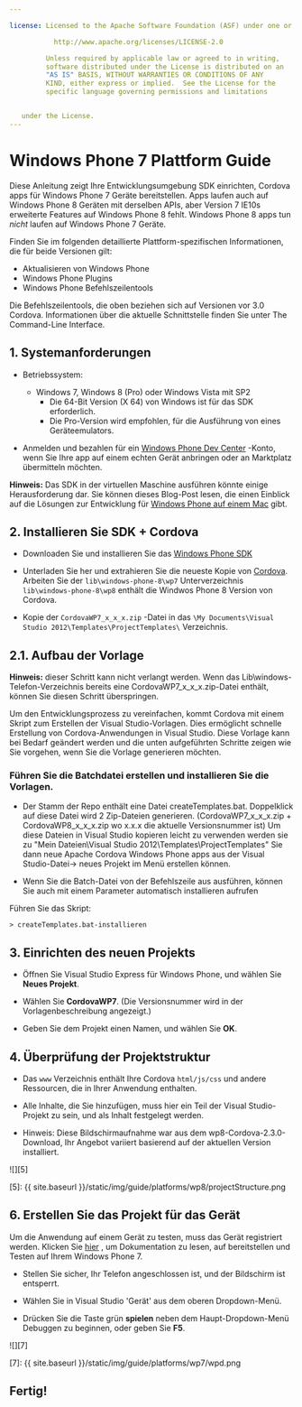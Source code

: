 ```yaml
---

license: Licensed to the Apache Software Foundation (ASF) under one or more contributor license agreements. See the NOTICE file distributed with this work for additional information regarding copyright ownership. The ASF licenses this file to you under the Apache License, Version 2.0 (the "License"); you may not use this file except in compliance with the License. You may obtain a copy of the License at

           http://www.apache.org/licenses/LICENSE-2.0

         Unless required by applicable law or agreed to in writing,
         software distributed under the License is distributed on an
         "AS IS" BASIS, WITHOUT WARRANTIES OR CONDITIONS OF ANY
         KIND, either express or implied.  See the License for the
         specific language governing permissions and limitations


   under the License.
---
```


# Windows Phone 7 Plattform Guide

Diese Anleitung zeigt Ihre Entwicklungsumgebung SDK einrichten, Cordova apps für Windows Phone 7 Geräte bereitstellen. Apps laufen auch auf Windows Phone 8 Geräten mit derselben APIs, aber Version 7 IE10s erweiterte Features auf Windows Phone 8 fehlt. Windows Phone 8 apps tun *nicht* laufen auf Windows Phone 7 Geräte.

Finden Sie im folgenden detaillierte Plattform-spezifischen Informationen, die für beide Versionen gilt:

*   Aktualisieren von Windows Phone
*   Windows Phone Plugins
*   Windows Phone Befehlszeilentools

Die Befehlszeilentools, die oben beziehen sich auf Versionen vor 3.0 Cordova. Informationen über die aktuelle Schnittstelle finden Sie unter The Command-Line Interface.

## 1. Systemanforderungen

*   Betriebssystem:

    *   Windows 7, Windows 8 (Pro) oder Windows Vista mit SP2
        *   Die 64-Bit Version (X 64) von Windows ist für das SDK erforderlich.
        *   Die Pro-Version wird empfohlen, für die Ausführung von eines Geräteemulators.

*   Anmelden und bezahlen für ein [Windows Phone Dev Center][1] -Konto, wenn Sie Ihre app auf einem echten Gerät anbringen oder an Marktplatz übermitteln möchten.

 [1]: http://dev.windowsphone.com/en-us/publish

**Hinweis:** Das SDK in der virtuellen Maschine ausführen könnte einige Herausforderung dar. Sie können dieses Blog-Post lesen, die einen Einblick auf die Lösungen zur Entwicklung für [Windows Phone auf einem Mac][2] gibt.

 [2]: http://aka.ms/BuildaWP8apponaMac

## 2. Installieren Sie SDK + Cordova

*   Downloaden Sie und installieren Sie das [Windows Phone SDK][3]

*   Unterladen Sie her und extrahieren Sie die neueste Kopie von [Cordova][4]. Arbeiten Sie der `lib\windows-phone-8\wp7` Unterverzeichnis `lib\windows-phone-8\wp8` enthält die Windwos Phone 8 Version von Cordova.

*   Kopie der `CordovaWP7_x_x_x.zip` -Datei in das `\My Documents\Visual Studio 2012\Templates\ProjectTemplates\` Verzeichnis.

 [3]: http://www.microsoft.com/download/en/details.aspx?displaylang=en&id=27570/
 [4]: http://phonegap.com/download

## 2.1. Aufbau der Vorlage

**Hinweis:** dieser Schritt kann nicht verlangt werden. Wenn das Lib\windows-Telefon-Verzeichnis bereits eine CordovaWP7\_x\_x_x.zip-Datei enthält, können Sie diesen Schritt überspringen.

Um den Entwicklungsprozess zu vereinfachen, kommt Cordova mit einem Skript zum Erstellen der Visual Studio-Vorlagen. Dies ermöglicht schnelle Erstellung von Cordova-Anwendungen in Visual Studio. Diese Vorlage kann bei Bedarf geändert werden und die unten aufgeführten Schritte zeigen wie Sie vorgehen, wenn Sie die Vorlage generieren möchten.

### Führen Sie die Batchdatei erstellen und installieren Sie die Vorlagen.

*   Der Stamm der Repo enthält eine Datei createTemplates.bat. Doppelklick auf diese Datei wird 2 Zip-Dateien generieren. (CordovaWP7\_x\_x\_x.zip + CordovaWP8\_x\_x\_x.zip wo x.x.x die aktuelle Versionsnummer ist) Um diese Dateien in Visual Studio kopieren leicht zu verwenden werden sie zu "Mein Dateien\Visual Studio 2012\Templates\ProjectTemplates\" Sie dann neue Apache Cordova Windows Phone apps aus der Visual Studio-Datei-> neues Projekt im Menü erstellen können.

*   Wenn Sie die Batch-Datei von der Befehlszeile aus ausführen, können Sie auch mit einem Parameter automatisch installieren aufrufen

Führen Sie das Skript:

    > createTemplates.bat-installieren


## 3. Einrichten des neuen Projekts

*   Öffnen Sie Visual Studio Express für Windows Phone, und wählen Sie **Neues Projekt**.

*   Wählen Sie **CordovaWP7**. (Die Versionsnummer wird in der Vorlagenbeschreibung angezeigt.)

*   Geben Sie dem Projekt einen Namen, und wählen Sie **OK**.

## 4. Überprüfung der Projektstruktur

*   Das `www` Verzeichnis enthält Ihre Cordova `html/js/css` und andere Ressourcen, die in Ihrer Anwendung enthalten.

*   Alle Inhalte, die Sie hinzufügen, muss hier ein Teil der Visual Studio-Projekt zu sein, und als Inhalt festgelegt werden.

*   Hinweis: Diese Bildschirmaufnahme war aus dem wp8-Cordova-2.3.0-Download, Ihr Angebot variiert basierend auf der aktuellen Version installiert.

![][5]

 [5]: {{ site.baseurl }}/static/img/guide/platforms/wp8/projectStructure.png

## 6. Erstellen Sie das Projekt für das Gerät

Um die Anwendung auf einem Gerät zu testen, muss das Gerät registriert werden. Klicken Sie [hier][6] , um Dokumentation zu lesen, auf bereitstellen und Testen auf Ihrem Windows Phone 7.

 [6]: http://msdn.microsoft.com/en-us/library/windowsphone/develop/ff402565(v=vs.105).aspx

*   Stellen Sie sicher, Ihr Telefon angeschlossen ist, und der Bildschirm ist entsperrt.

*   Wählen Sie in Visual Studio 'Gerät' aus dem oberen Dropdown-Menü.

*   Drücken Sie die Taste grün **spielen** neben dem Haupt-Dropdown-Menü Debuggen zu beginnen, oder geben Sie **F5**.

![][7]

 [7]: {{ site.baseurl }}/static/img/guide/platforms/wp7/wpd.png

## Fertig!
